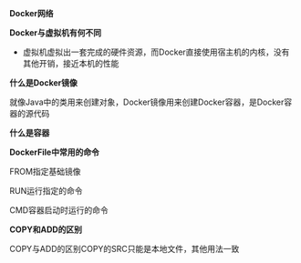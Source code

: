 **Docker网络**





 **Docker与虚拟机有何不同** 

* 虚拟机虚拟出一套完成的硬件资源，而Docker直接使用宿主机的内核，没有其他开销，接近本机的性能



**什么是Docker镜像**

就像Java中的类用来创建对象，Docker镜像用来创建Docker容器，是Docker容器的源代码



**什么是容器**





**DockerFile中常用的命令**

FROM指定基础镜像

RUN运行指定的命令

CMD容器启动时运行的命令



**COPY和ADD的区别**

 COPY与ADD的区别COPY的SRC只能是本地文件，其他用法一致
